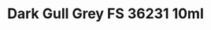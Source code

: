 ---
layout: product
title: "Dark Gull Grey FS 36231 10ml"
price: "330" 
desc: "Nitro 10mL"
img_path: "/assets/img/RC247.webp"
brand: "AK "
available: true
special_offer: false
new: false
soon: false
cat: "020000"
subcat: "020200"
subsubcat: "020201"
sifra: "RC247"
popular: false
spec: false
---